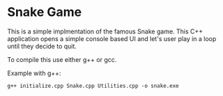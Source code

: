 # Snake Game

This is a simple implmentation of the famous Snake game. This C++ application opens a simple console based UI and let's user play in a loop until they decide to quit.


To compile this use either g++ or gcc.

Example with g++:

```
g++ initialize.cpp Snake.cpp Utilities.cpp -o snake.exe
```
